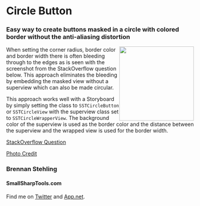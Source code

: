 # Circle Button

### Easy way to create buttons masked in a circle with colored border without the anti-aliasing distortion

<img src="../master/CircleButtons.png" style="width: 200px; float: right;" alt="" />

When setting the corner radius, border color and border width there is often bleeding through to the 
edges as is seen with the screenshot from the StackOverflow question below. This approach eliminates
the bleeding by embedding the masked view without a superview which can also be made circular.

This approach works well with a Storyboard by simply setting the class to `SSTCircleButton` or
`SSTCircleView` with the superview class set to `SSTCircleWrapperView`. The background color of
the superview is used as the border color and the distance between the superview and the wrapped
view is used for the border width.

[StackOverflow Question](http://stackoverflow.com/questions/19565736/ios-rounded-rectangle-with-border-bleeds-color)

[Photo Credit](http://www.fanpop.com/clubs/candice-accola/images/16474223/title/new-hq-headshot-photo)

### Brennan Stehling
#### SmallSharpTools.com

Find me on [Twitter](http://twitter.com/smallsharptools) and [App.net](http://alpha.app.net/smallsharptools).

